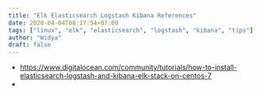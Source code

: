 ```yaml
---
title: "Elk Elasticsearch Logstash Kibana References"
date: 2020-04-04T08:17:54+07:00
tags: ["linux", "elk", "elasticsearch", "logstash", "kibana", "tips"]
author: "Widya"
draft: false
---
```


* https://www.digitalocean.com/community/tutorials/how-to-install-elasticsearch-logstash-and-kibana-elk-stack-on-centos-7
* 


